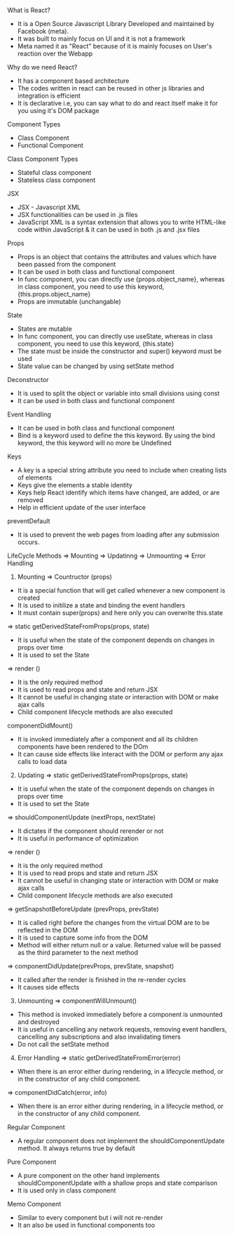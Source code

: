 What is React?
* It is a Open Source Javascript Library Developed and maintained by Facebook (meta).
* It was built to mainly focus on UI and it is not a framework
* Meta named it as "React" because of it is mainly focuses on User's reaction over the Webapp

Why do we need React?
* It has a component based architecture
* The codes written in react can be reused in other js libraries and integration is efficient
* It is declarative i.e, you can say what to do and react itself make it for you using it's DOM package

Component Types
* Class Component
* Functional Component

Class Component Types
* Stateful class component
* Stateless class component

JSX
* JSX - Javascript XML
* JSX functionalities can be used in .js files
* JavaScript XML is a syntax extension that allows you to write HTML-like code within JavaScript & it can be used in both .js and .jsx files

Props
* Props is an object that contains the attributes and values which have been passed from the component
* It can be used in both class and functional component
* In func component, you can directly use {props.object_name}, whereas in class component, you need to use this keyword, {this.props.object_name}
* Props are immutable (unchangable)

State
* States are mutable
* In func component, you can directly use useState, whereas in class component, you need to use this keyword, {this.state}
* The state must be inside the constructor and super() keyword must be used
* State value can be changed by using setState method

Deconstructor
* It is used to split the object or variable into small divisions using const
* It can be used in both class and functional component

Event Handling
* It can be used in both class and functional component
* Bind is a keyword used to define the this keyword. By using the bind keyword, the this keyword will no more be Undefined

Keys
* A key is a special string attribute you need to include when creating lists of elements
* Keys give the elements a stable identity
* Keys help React identify which items have changed, are added, or are removed
* Help in efficient update of the user interface

preventDefault
* It is used to prevent the web pages from loading after any submission occurs.

LifeCycle Methods
=> Mounting
=> Updatinng
=> Unmounting
=> Error Handling

1. Mounting
=> Countructor (props)
* It is a special function that will get called whenever a new component is created
* It is used to initilize a state and binding the event handlers
* It must contain super(props) and here only you can overwrite this.state

=> static getDerivedStateFromProps(props, state)
* It is useful when the state of the component depends on changes in props over time
* It is used to set the State

=> render ()
* It is the only required method
* It is used to read props and state and return JSX
* It cannot be useful in changing state or interaction with DOM or make ajax calls
* Child component lifecycle methods are also executed

componentDidMount()
* It is invoked immediately after a component and all its children components have been rendered to the DOm
* It can cause side effects like interact with the DOM or perform any ajax calls to load data

2. Updating
=> static getDerivedStateFromProps(props, state)
* It is useful when the state of the component depends on changes in props over time
* It is used to set the State

=> shouldComponentUpdate (nextProps, nextState)
* It dictates if the component should rerender or not
* It is useful in performance of optimization

=> render ()
* It is the only required method
* It is used to read props and state and return JSX
* It cannot be useful in changing state or interaction with DOM or make ajax calls
* Child component lifecycle methods are also executed

=> getSnapshotBeforeUpdate (prevProps, prevState)
* It is called right before the changes from the virtual DOM are to be reflected in the DOM
* It is used to capture some info from the DOM
* Method will either return null or a value. Returned value will be passed as the third parameter to the next method

=> componentDidUpdate(prevProps, prevState, snapshot)
* It called after the render is finished in the re-render cycles
* It causes side effects

3. Unmounting
 => componentWillUnmount()
 * This method is invoked immediately before a component is unmounted and destroyed
 * It is useful in cancelling any network requests, removing event handlers, cancelling any subscriptions and also invalidating timers
 * Do not call the setState method

4. Error Handling
=> static getDerivedStateFromError(error)
* When there is an error either during rendering, in a lifecycle method, or in the constructor of any child component.

=> componentDidCatch(error, info)
* When there is an error either during rendering, in a lifecycle method, or in the constructor of any child component.

Regular Component
* A regular component does not implement the shouldComponentUpdate method. It always returns true by default

Pure Component
* A pure component on the other hand implements shouldComponentUpdate with a shallow props and state comparison
* It is used only in class component

Memo Component
* Similar to every component but i will not re-render
* It an also be used in functional components too
